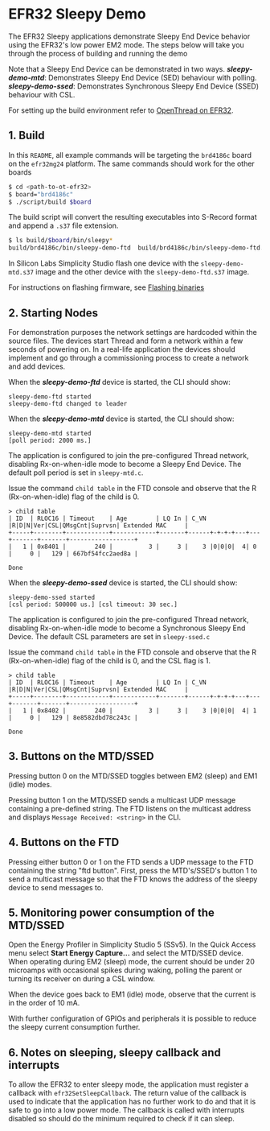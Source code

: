 # EFR32 Sleepy Demo

The EFR32 Sleepy applications demonstrate Sleepy End Device behavior using the EFR32's low power EM2 mode. The steps below will take you through the process of building and running the demo

Note that a Sleepy End Device can be demonstrated in two ways.
**_sleepy-demo-mtd_**: Demonstrates Sleepy End Device (SED) behaviour with polling.
**_sleepy-demo-ssed_**: Demonstrates Synchronous Sleepy End Device (SSED) behaviour with CSL.

For setting up the build environment refer to [OpenThread on EFR32](../../src/README.md).

## 1. Build

In this `README`, all example commands will be targeting the `brd4186c` board on the `efr32mg24` platform. The same commands should work for the other boards

```bash
$ cd <path-to-ot-efr32>
$ board="brd4186c"
$ ./script/build $board
```

The build script will convert the resulting executables into S-Record format and append a `.s37` file extension.

```bash
$ ls build/$board/bin/sleepy*
build/brd4186c/bin/sleepy-demo-ftd  build/brd4186c/bin/sleepy-demo-ftd.s37  build/brd4186c/bin/sleepy-demo-mtd  build/brd4186c/bin/sleepy-demo-mtd.s37
```

In Silicon Labs Simplicity Studio flash one device with the `sleepy-demo-mtd.s37` image and the other device with the `sleepy-demo-ftd.s37` image.

For instructions on flashing firmware, see [Flashing binaries](../../src/README.md#flashing-binaries)

## 2. Starting Nodes

For demonstration purposes the network settings are hardcoded within the source files. The devices start Thread and form a network within a few seconds of powering on. In a real-life application the devices should implement and go through a commissioning process to create a network and add devices.

When the **_sleepy-demo-ftd_** device is started, the CLI should show:

```
sleepy-demo-ftd started
sleepy-demo-ftd changed to leader
```

When the **_sleepy-demo-mtd_** device is started, the CLI should show:

```
sleepy-demo-mtd started
[poll period: 2000 ms.]
```

The application is configured to join the pre-configured Thread network, disabling Rx-on-when-idle mode to become a Sleepy End Device. The default poll period is set in `sleepy-mtd.c`.

Issue the command `child table` in the FTD console and observe that the R (Rx-on-when-idle) flag of the child is 0.

```
> child table
| ID  | RLOC16 | Timeout    | Age        | LQ In | C_VN |R|D|N|Ver|CSL|QMsgCnt|Suprvsn| Extended MAC     |
+-----+--------+------------+------------+-------+------+-+-+-+---+---+-------+-------+------------------+
|   1 | 0x8401 |        240 |          3 |     3 |    3 |0|0|0|  4| 0 |     0 |   129 | 667bf54fcc2aed8a |

Done
```

When the **_sleepy-demo-ssed_** device is started, the CLI should show:

```
sleepy-demo-ssed started
[csl period: 500000 us.] [csl timeout: 30 sec.]
```

The application is configured to join the pre-configured Thread network, disabling Rx-on-when-idle mode to become a Synchronous Sleepy End Device. The default CSL parameters are set in `sleepy-ssed.c`

Issue the command `child table` in the FTD console and observe that the R (Rx-on-when-idle) flag of the child is 0, and the CSL flag is 1.

```
> child table
| ID  | RLOC16 | Timeout    | Age        | LQ In | C_VN |R|D|N|Ver|CSL|QMsgCnt|Suprvsn| Extended MAC     |
+-----+--------+------------+------------+-------+------+-+-+-+---+---+-------+-------+------------------+
|   1 | 0x8402 |        240 |          3 |     3 |    3 |0|0|0|  4| 1 |     0 |   129 | 8e8582dbd78c243c |

Done
```

## 3. Buttons on the MTD/SSED

Pressing button 0 on the MTD/SSED toggles between EM2 (sleep) and EM1 (idle) modes.

Pressing button 1 on the MTD/SSED sends a multicast UDP message containing a pre-defined string. The FTD listens on the multicast address and displays `Message Received: <string>` in the CLI.

## 4. Buttons on the FTD

Pressing either button 0 or 1 on the FTD sends a UDP message to the FTD containing the string "ftd button". First, press the MTD's/SSED's button 1 to send a multicast message so that the FTD knows the address of the sleepy device to send messages to.

## 5. Monitoring power consumption of the MTD/SSED

Open the Energy Profiler in Simplicity Studio 5 (SSv5). In the Quick Access menu select **Start Energy Capture...** and select the MTD/SSED device. When operating during EM2 (sleep) mode, the current should be under 20 microamps with occasional spikes during waking, polling the parent or turning its receiver on during a CSL window.

When the device goes back to EM1 (idle) mode, observe that the current is in the order of 10 mA.

With further configuration of GPIOs and peripherals it is possible to reduce the sleepy current consumption further.

## 6. Notes on sleeping, sleepy callback and interrupts

To allow the EFR32 to enter sleepy mode, the application must register a callback with `efr32SetSleepCallback`. The return value of the callback is used to indicate that the application has no further work to do and that it is safe to go into a low power mode. The callback is called with interrupts disabled so should do the minimum required to check if it can sleep.
